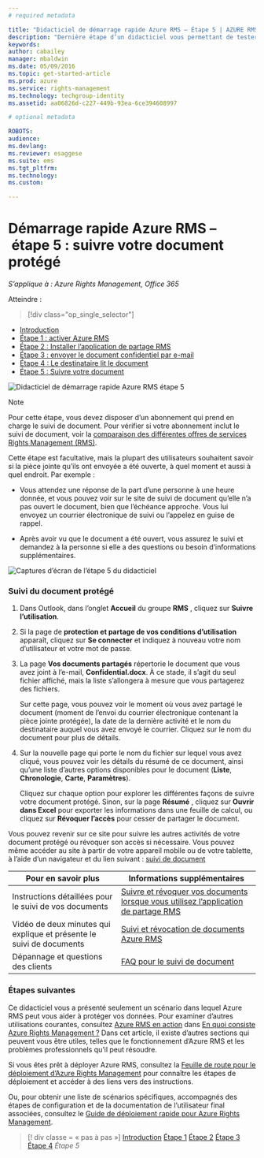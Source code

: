 ```yaml
---
# required metadata

title: "Didacticiel de démarrage rapide Azure RMS – Étape 5 | AZURE RMS"
description: "Dernière étape d’un didacticiel vous permettant de tester rapidement Microsoft Azure Rights Management au sein de votre organisation en seulement cinq étapes qui devraient vous prendre moins de 15 minutes."
keywords:
author: cabailey
manager: mbaldwin
ms.date: 05/09/2016
ms.topic: get-started-article
ms.prod: azure
ms.service: rights-management
ms.technology: techgroup-identity
ms.assetid: aa06826d-c227-449b-93ea-6ce394608997

# optional metadata

ROBOTS:
audience:
ms.devlang:
ms.reviewer: esaggese
ms.suite: ems
ms.tgt_pltfrm:
ms.technology:
ms.custom:

---
```



# Démarrage rapide Azure RMS – étape 5 : suivre votre document protégé

*S’applique à : Azure Rights Management, Office 365*


Atteindre : 
> [!div class="op_single_selector"]
- [Introduction](quick-start-tutorial.md)
- [Étape 1 : activer Azure RMS](tutorial-step1.md)
- [Étape 2 : Installer l’application de partage RMS](tutorial-step2.md)
- [Étape 3 : envoyer le document confidentiel par e-mail](tutorial-step3.md)
- [Étape 4 : Le destinataire lit le document](tutorial-step4.md)
- [Étape 5 : Suivre votre document](tutorial-step5.md)

![Didacticiel de démarrage rapide Azure RMS étape 5](../media/AzRMS_QuickStartSteps5.PNG)

> [!NOTE]
> Pour cette étape, vous devez disposer d’un abonnement qui prend en charge le suivi de document. Pour vérifier si votre abonnement inclut le suivi de document, voir la [comparaison des différentes offres de services Rights Management (RMS)](https://technet.microsoft.com/dn858608.aspx).

Cette étape est facultative, mais la plupart des utilisateurs souhaitent savoir si la pièce jointe qu’ils ont envoyée a été ouverte, à quel moment et aussi à quel endroit. Par exemple :

-   Vous attendez une réponse de la part d’une personne à une heure donnée, et vous pouvez voir sur le site de suivi de document qu’elle n’a pas ouvert le document, bien que l’échéance approche. Vous lui envoyez un courrier électronique de suivi ou l’appelez en guise de rappel.

-   Après avoir vu que le document a été ouvert, vous assurez le suivi et demandez à la personne si elle a des questions ou besoin d’informations supplémentaires.

![Captures d’écran de l’étape 5 du didacticiel](../media/AzRMS_Tutorial_5_Screenshots.png)

### Suivi du document protégé

1.  Dans Outlook, dans l’onglet **Accueil** du groupe **RMS** , cliquez sur **Suivre l’utilisation**.

2.  Si la page de **protection et partage de vos conditions d’utilisation** apparaît, cliquez sur **Se connecter** et indiquez à nouveau votre nom d’utilisateur et votre mot de passe.

3.  La page **Vos documents partagés** répertorie le document que vous avez joint à l’e-mail, **Confidential.docx**. À ce stade, il s’agit du seul fichier affiché, mais la liste s’allongera à mesure que vous partagerez des fichiers.

    Sur cette page, vous pouvez voir le moment où vous avez partagé le document (moment de l’envoi du courrier électronique contenant la pièce jointe protégée), la date de la dernière activité et le nom du destinataire auquel vous avez envoyé le courrier. Cliquez sur le nom du document pour plus de détails.

4.  Sur la nouvelle page qui porte le nom du fichier sur lequel vous avez cliqué, vous pouvez voir les détails du résumé de ce document, ainsi qu’une liste d’autres options disponibles pour le document (**Liste**, **Chronologie**, **Carte**, **Paramètres**).

    Cliquez sur chaque option pour explorer les différentes façons de suivre votre document protégé. Sinon, sur la page **Résumé** , cliquez sur **Ouvrir dans Excel** pour exporter les informations dans une feuille de calcul, ou cliquez sur **Révoquer l’accès** pour cesser de partager le document.

Vous pouvez revenir sur ce site pour suivre les autres activités de votre document protégé ou révoquer son accès si nécessaire. Vous pouvez même accéder au site à partir de votre appareil mobile ou de votre tablette, à l’aide d’un navigateur et du lien suivant : [suivi de document](http://go.microsoft.com/fwlink/?LinkId=529562)

|Pour en savoir plus|Informations supplémentaires|
|--------------------------------|--------------------------|
|Instructions détaillées pour le suivi de vos documents|[Suivre et révoquer vos documents lorsque vous utilisez l’application de partage RMS](../rms-client/sharing-app-track-revoke.md)|
|Vidéo de deux minutes qui explique et présente le suivi de documents|[Suivi et révocation de documents Azure RMS](http://channel9.msdn.com/Series/Information-Protection/Azure-RMS-Document-Tracking-and-Revocation)|
|Dépannage et questions des clients|[FAQ pour le suivi de document](https://technet.microsoft.com/dn947488)|

### Étapes suivantes
Ce didacticiel vous a présenté seulement un scénario dans lequel Azure RMS peut vous aider à protéger vos données. Pour examiner d’autres utilisations courantes, consultez [Azure RMS en action](../understand-explore/what-admins-users-see.md) dans [En quoi consiste Azure Rights Management ?](../understand-explore/what-is-azure-rms.md) Dans cet article, il existe d’autres sections qui peuvent vous être utiles, telles que le fonctionnement d’Azure RMS et les problèmes professionnels qu’il peut résoudre.

Si vous êtes prêt à déployer Azure RMS, consultez la [Feuille de route pour le déploiement d’Azure Rights Management](../plan-design/deployment-roadmap.md) pour connaître les étapes de déploiement et accéder à des liens vers des instructions.

Ou, pour obtenir une liste de scénarios spécifiques, accompagnés des étapes de configuration et de la documentation de l’utilisateur final associées, consultez le [Guide de déploiement rapide pour Azure Rights Management](../get-started/rapid-deployment-guide.md).

>[! div classe = « pas à pas »] [Introduction](quick-start-tutorial.md)
[Étape 1](tutorial-step1.md)
[Étape 2](tutorial-step2.md)
[Étape 3](tutorial-step3.md)
[Étape 4](tutorial-step4.md)
*Étape 5*


<!--HONumber=May16_HO2-->


